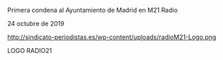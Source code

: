 Primera condena al Ayuntamiento de Madrid en M21 Radio

24 octubre de 2019

http://sindicato-periodistas.es/wp-content/uploads/radioM21-Logo.png

LOGO RADIO21
